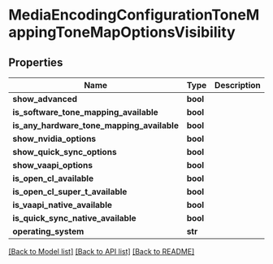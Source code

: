 # MediaEncodingConfigurationToneMappingToneMapOptionsVisibility

## Properties
Name | Type | Description | Notes
------------ | ------------- | ------------- | -------------
**show_advanced** | **bool** |  | [optional] 
**is_software_tone_mapping_available** | **bool** |  | [optional] 
**is_any_hardware_tone_mapping_available** | **bool** |  | [optional] 
**show_nvidia_options** | **bool** |  | [optional] 
**show_quick_sync_options** | **bool** |  | [optional] 
**show_vaapi_options** | **bool** |  | [optional] 
**is_open_cl_available** | **bool** |  | [optional] 
**is_open_cl_super_t_available** | **bool** |  | [optional] 
**is_vaapi_native_available** | **bool** |  | [optional] 
**is_quick_sync_native_available** | **bool** |  | [optional] 
**operating_system** | **str** |  | [optional] 

[[Back to Model list]](../README.md#documentation-for-models) [[Back to API list]](../README.md#documentation-for-api-endpoints) [[Back to README]](../README.md)

